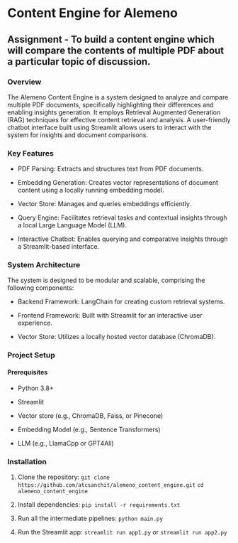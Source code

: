 # Content Engine for Alemeno
## Assignment - To build a content engine which will compare the contents of multiple PDF about a particular topic of discussion.
### Overview

The Alemeno Content Engine is a system designed to analyze and compare multiple PDF documents, specifically highlighting their differences and enabling insights generation. It employs Retrieval Augmented Generation (RAG) techniques for effective content retrieval and analysis. A user-friendly chatbot interface built using Streamlit allows users to interact with the system for insights and document comparisons.

### Key Features

- PDF Parsing: Extracts and structures text from PDF documents.

- Embedding Generation: Creates vector representations of document content using a locally running embedding model.

- Vector Store: Manages and queries embeddings efficiently.

- Query Engine: Facilitates retrieval tasks and contextual insights through a local Large Language Model (LLM).

- Interactive Chatbot: Enables querying and comparative insights through a Streamlit-based interface.

### System Architecture

The system is designed to be modular and scalable, comprising the following components:

- Backend Framework: LangChain for creating custom retrieval systems.

- Frontend Framework: Built with Streamlit for an interactive user experience.

- Vector Store: Utilizes a locally hosted vector database (ChromaDB).

### Project Setup

#### Prerequisites

- Python 3.8+

- Streamlit

- Vector store (e.g., ChromaDB, Faiss, or Pinecone)

- Embedding Model (e.g., Sentence Transformers)

- LLM (e.g., LlamaCpp or GPT4All)

### Installation

1. Clone the repository:
`git clone https://github.com/atcsanchit/alemeno_content_engine.git`
`cd alemeno_content_engine`

2. Install dependencies:
`pip install -r requirements.txt`

3. Run all the intermediate pipelines:
`python main.py`

4. Run the Streamlit app:
`streamlit run app1.py`
or
`streamlit run app2.py`


